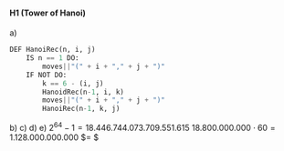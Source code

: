 #### H1 (Tower of Hanoi)
a)
```python
DEF HanoiRec(n, i, j)
	IS n == 1 DO:
		moves||"(" + i + "," + j + ")"
	IF NOT DO:
		k == 6 - (i, j)
		HanoidRec(n-1, i, k)
		moves||"(" + i + "," + j + ")"
		HanoiRec(n-1, k, j)
```
b) 
c)
d)
e) 
$2^{64} - 1 = 18.446.744.073.709.551.615$
$18.800.000.000 \cdot 60 = 1.128.000.000.000$
$= $
